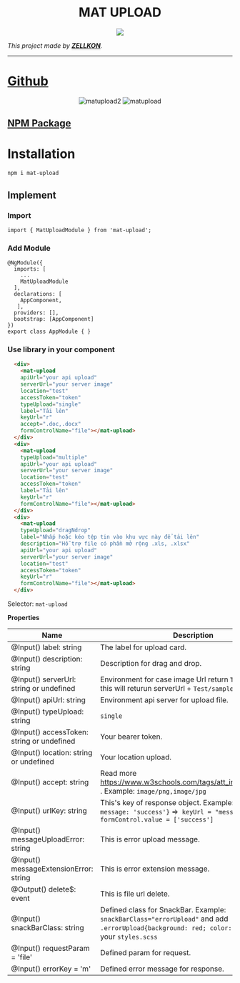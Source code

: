 <h1 align="center">MAT UPLOAD</h1>

<p align="center">

<img src="https://img.shields.io/badge/create%20by-zellkon-brightgreen" >
</p>

_This project made by  **[ZELLKON](https://zellkon.com)**._

---

# [Github](https://github.com/zellkon/zellkon-module-angular)

<p align="center">
<img src="https://i.ibb.co/ZfwGKsM/matupload2.png" alt="matupload2">
<img src="https://i.ibb.co/NCNfDLN/matupload.png" alt="matupload">
</p>

## [NPM Package](https://www.npmjs.com/package/mat-upload)



# Installation

`npm i mat-upload`
## Implement
### Import
```
import { MatUploadModule } from 'mat-upload';
```
### Add Module
```
@NgModule({
  imports: [
    ...
    MatUploadModule
  ],
  declarations: [	
    AppComponent,
   ],
  providers: [],
  bootstrap: [AppComponent]
})
export class AppModule { }
```
### Use library in your component
```html
  <div>
    <mat-upload 
    apiUrl="your api upload" 
    serverUrl="your server image"  
    location="test" 
    accessToken="token" 
    typeUpload="single" 
    label="Tải lên"
    keyUrl="r"
    accept=".doc,.docx"
    formControlName="file"></mat-upload>
  </div>
  <div>
    <mat-upload 
    typeUpload="multiple"
    apiUrl="your api upload" 
    serverUrl="your server image"  
    location="test" 
    accessToken="token" 
    label="Tải lên"
    keyUrl="r"
    formControlName="file"></mat-upload>
  </div>
  <div>
    <mat-upload 
    typeUpload="dragNdrop"
    label="Nhấp hoặc kéo tệp tin vào khu vực này để tải lên"
    description="Hỗ trợ file có phần mở rộng .xls, .xlsx"
    apiUrl="your api upload" 
    serverUrl="your server image" 
    location="test" 
    accessToken="token"
    keyUrl="r"
    formControlName="file"></mat-upload>
  </div>
```

Selector: `mat-upload`

**Properties**

| Name | Description |
|------|-------------|
| @Input() label: string | The label for upload card. |
| @Input() description: string | Description for drag and drop. | 
| @Input() serverUrl: string or undefined | Environment for case image Url return `Test/sample.png` this will returun serverUrl +  `Test/sample.png`. |
| @Input() apiUrl: string | Environment api server for upload file. |
| @Input() typeUpload: string |  `single` | `multiple` | `dragNdrop` |
| @Input() accessToken: string or undefined | Your bearer token. |
| @Input() location: string or undefined | Your location upload. |
| @Input() accept: string | Read more  https://www.w3schools.com/tags/att_input_accept.asp . Example: `image/png,image/jpg` |
| @Input() urlKey: string | This's  key of response object. Example: `{error: 0, message: 'success'}` =>` keyUrl = "message"` => `formControl.value = ['success']`|
| @Input() messageUploadError: string | This is error upload message. |
| @Input() messageExtensionError: string | This is error extension message. |
| @Output() delete$: event | This is file url delete. |
| @Input() snackBarClass: string | Defined class for SnackBar. Example: `snackBarClass="errorUpload"` and add `.errorUpload{background: red; color: white;}` into your `styles.scss` |
| @Input() requestParam = 'file' | Defined param for request.|
| @Input() errorKey = 'm' | Defined error message for response.|


